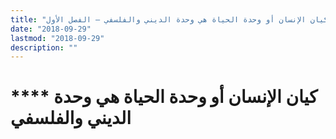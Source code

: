 ```yaml
---
title: "كيان الإنسان أو وحدة الحياة هي وحدة الديني والفلسفي – الفصل الأول"
date: "2018-09-29"
lastmod: "2018-09-29"
description: ""
---
```

# **** **كيان الإنسان أو وحدة الحياة هي وحدة الديني والفلسفي**

###